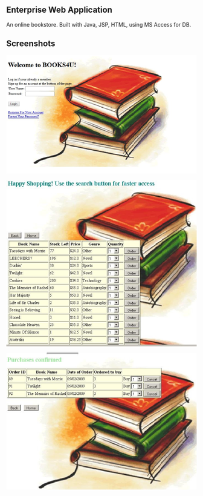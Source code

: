 ## Enterprise Web Application

An online bookstore.
Built with Java, JSP, HTML, using MS Access for DB.

## Screenshots

![main](screenshots/main.jpg)

![stocklist](screenshots/stocklist.jpg)

![purchase](screenshots/purchase.jpg)

